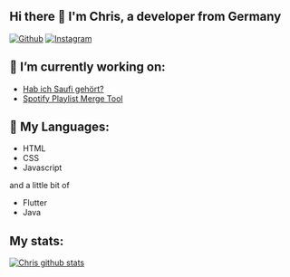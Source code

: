 ## Hi there 👋 I'm Chris, a developer from Germany

[![Github](https://img.shields.io/badge/-Github-000?style=flat&logo=Github&logoColor=white)](https://github.com/chrisWolter)
[![Instagram](https://img.shields.io/badge/-Instagram-c13584?style=flat&labelColor=c13584&logo=instagram&logoColor=white)](https://www.instagram.com/_chriswolter/)

## 🔭 I’m currently working on:
* [Hab ich Saufi gehört?](https://github.com/chrisWolter/saufi-website)
* [Spotify Playlist Merge Tool](https://github.com/chrisWolter/spotify-playlist-sync)

## 💬 My Languages:
* HTML
* CSS
* Javascript

and a little bit of
* Flutter
* Java

## My stats:
[![Chris github stats](https://github-readme-stats.vercel.app/api?username=chrisWolter)](https://github.com/anuraghazra/github-readme-stats)
<!--
**chrisWolter/chrisWolter** is a ✨ _special_ ✨ repository because its `README.md` (this file) appears on your GitHub profile.

Here are some ideas to get you started:

- 🔭 I’m currently working on ...
- 🌱 I’m currently learning ...
- 👯 I’m looking to collaborate on ...
- 🤔 I’m looking for help with ...
- 💬 Ask me about ...
- 📫 How to reach me: ...
- 😄 Pronouns: ...
- ⚡ Fun fact: ...
-->
